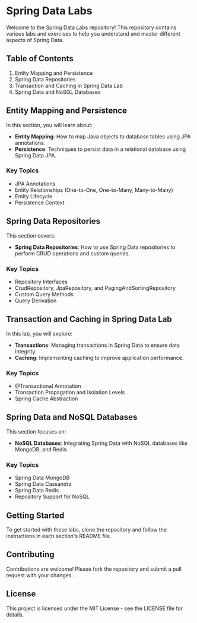 # Spring Data Labs

Welcome to the Spring Data Labs repository! This repository contains various labs and exercises to help you understand and master different aspects of Spring Data.

## Table of Contents

1. Entity Mapping and Persistence
2. Spring Data Repositories
3. Transaction and Caching in Spring Data Lab
4. Spring Data and NoSQL Databases

## Entity Mapping and Persistence

In this section, you will learn about:

- **Entity Mapping**: How to map Java objects to database tables using JPA annotations.
- **Persistence**: Techniques to persist data in a relational database using Spring Data JPA.

### Key Topics

- JPA Annotations
- Entity Relationships (One-to-One, One-to-Many, Many-to-Many)
- Entity Lifecycle
- Persistence Context

## Spring Data Repositories

This section covers:

- **Spring Data Repositories**: How to use Spring Data repositories to perform CRUD operations and custom queries.

### Key Topics

- Repository Interfaces
- CrudRepository, JpaRepository, and PagingAndSortingRepository
- Custom Query Methods
- Query Derivation

## Transaction and Caching in Spring Data Lab

In this lab, you will explore:

- **Transactions**: Managing transactions in Spring Data to ensure data integrity.
- **Caching**: Implementing caching to improve application performance.

### Key Topics

- @Transactional Annotation
- Transaction Propagation and Isolation Levels
- Spring Cache Abstraction


## Spring Data and NoSQL Databases

This section focuses on:

- **NoSQL Databases**: Integrating Spring Data with NoSQL databases like MongoDB, and Redis.

### Key Topics

- Spring Data MongoDB
- Spring Data Cassandra
- Spring Data Redis
- Repository Support for NoSQL

## Getting Started

To get started with these labs, clone the repository and follow the instructions in each section's README file.


## Contributing ##
Contributions are welcome! Please fork the repository and submit a pull request with your changes.

## License ##
This project is licensed under the MIT License - see the LICENSE file for details.
